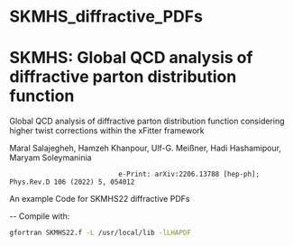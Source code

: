 # SKMHS_diffractive_PDFs
# SKMHS: Global QCD analysis of diffractive parton distribution function


 Global QCD analysis of diffractive parton distribution function considering higher twist corrections within the xFitter framework
 
 Maral Salajegheh, Hamzeh Khanpour, Ulf-G. Meißner, Hadi Hashamipour, Maryam Soleymaninia
 
                               e-Print: arXiv:2206.13788 [hep-ph];	Phys.Rev.D 106 (2022) 5, 054012



 An example Code for SKMHS22 diffractive PDFs
  
 --    Compile with:

 ```bash 
 gfortran SKMHS22.f -L /usr/local/lib -lLHAPDF
```
 
